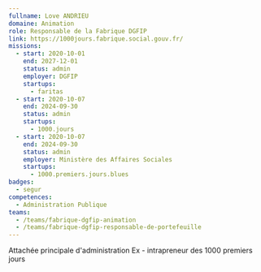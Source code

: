 ```yaml
---
fullname: Love ANDRIEU
domaine: Animation
role: Responsable de la Fabrique DGFIP
link: https://1000jours.fabrique.social.gouv.fr/
missions:
  - start: 2020-10-01
    end: 2027-12-01
    status: admin
    employer: DGFIP
    startups:
      - faritas
  - start: 2020-10-07
    end: 2024-09-30
    status: admin
    startups:
      - 1000.jours
  - start: 2020-10-07
    end: 2024-09-30
    status: admin
    employer: Ministère des Affaires Sociales
    startups:
      - 1000.premiers.jours.blues
badges:
  - segur
competences:
  - Administration Publique
teams:
  - /teams/fabrique-dgfip-animation
  - /teams/fabrique-dgfip-responsable-de-portefeuille
---
```

Attachée principale d'administration 
Ex - intrapreneur des 1000 premiers jours 
